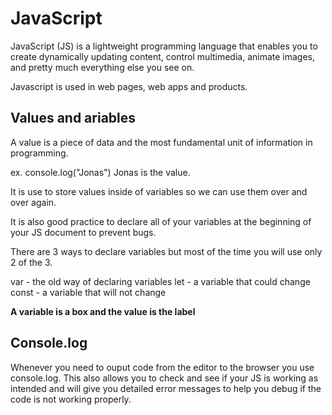 # JavaScript

JavaScript (JS) is a lightweight programming language that enables you to create dynamically updating content, control multimedia, animate images, and pretty much everything else you see on.

Javascript is used in web pages, web apps and products.

## Values and ariables

A value is a piece of data and the most fundamental unit of information in programming.

ex. console.log("Jonas") Jonas is the value.

It is use to store values inside of variables so we can use them over and over again.

It is also good practice to declare all of your variables at the beginning of your JS document to prevent bugs.

There are 3 ways to declare variables but most of the time you will use only 2 of the 3.

var - the old way of declaring variables
let - a variable that could change
const - a variable that will not change

**A variable is a box and the value is the label**

## Console.log

Whenever you need to ouput code from the editor to the browser you use console.log. This also allows you to check and see if your JS is working as intended and will give you detailed error messages to help you debug if the code is not working properly.
